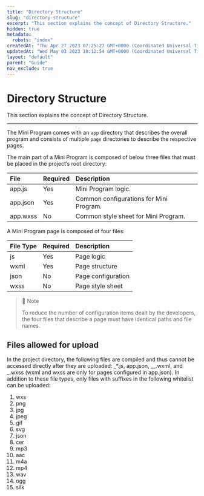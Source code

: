 ```yaml
---
title: "Directory Structure"
slug: "directory-structure"
excerpt: "This section explains the concept of Directory Structure."
hidden: true
metadata: 
  robots: "index"
createdAt: "Thu Apr 27 2023 07:25:27 GMT+0000 (Coordinated Universal Time)"
updatedAt: "Wed May 03 2023 10:12:54 GMT+0000 (Coordinated Universal Time)"
layout: "default"
parent: "Guide"
nav_exclude: true
---
```

# Directory Structure 
This section explains the concept of Directory Structure.

***

The Mini Program comes with an `app` directory that describes the overall program and consists of multiple `page` directories to describe the respective pages.

The main part of a Mini Program is composed of below three files that must be placed in the project’s root directory:

| File     | Required | Description                             |
| :------- | :------- | :-------------------------------------- |
| app.js   | Yes      | Mini Program logic.                     |
| app.json | Yes      | Common configurations for Mini Program. |
| app.wxss | No       | Common style sheet for Mini Program.    |

A Mini Program page is composed of four files:

| File Type | Required | Description        |
| :-------- | :------- | :----------------- |
| js        | Yes      | Page logic         |
| wxml      | Yes      | Page structure     |
| json      | No       | Page configuration |
| wxss      | No       | Page style sheet   |

> 📘 Note
> 
> To reduce the number of configuration items dealt by the developers, the four files that describe a page must have identical paths and file names.

## Files allowed for upload

In the project directory, the following files are compiled and thus cannot be accessed directly after they are uploaded: _\*.js, app.json, \_\_.wxml, and _.wxss (wxml and wxss are only for pages configured in app.json). In addition to these file types, only files with suffixes in the following whitelist can be uploaded:

1. wxs
2. png
3. jpg
4. jpeg
5. gif
6. svg
7. json
8. cer
9. mp3
10. aac
11. m4a
12. mp4
13. wav
14. ogg
15. silk
